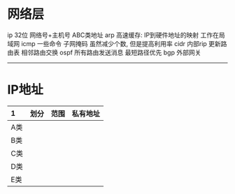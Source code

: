 # 网络层

ip 32位 网络号+主机号 ABC类地址
arp 高速缓存: IP到硬件地址的映射 工作在局域网
icmp 一些命令
子网掩码 虽然减少个数, 但是提高利用率
cidr
内部rip 更新路由表 相邻路由交换
ospf 所有路由发送消息 最短路径优先
bgp 外部网关

*********************************************

# IP地址
1   | 划分 | 范围 | 私有地址
:-- | :-- | :-- | :--
A类 | 
B类 | 
C类 | 
D类 | 
E类 | 

